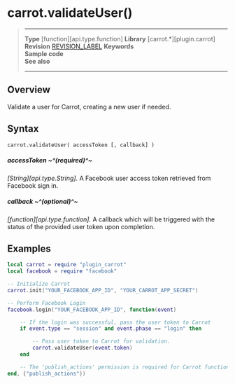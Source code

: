 # carrot.validateUser()

> --------------------- ------------------------------------------------------------------------------------------
> __Type__              [function][api.type.function]
> __Library__           [carrot.*][plugin.carrot]
> __Revision__          [REVISION_LABEL](REVISION_URL)
> __Keywords__          
> __Sample code__       
> __See also__          
> --------------------- ------------------------------------------------------------------------------------------


## Overview
Validate a user for Carrot, creating a new user if needed.

## Syntax

	carrot.validateUser( accessToken [, callback] )

##### accessToken ~^(required)^~
_[String][api.type.String]._ A Facebook user access token retrieved from Facebook sign in.

##### callback ~^(optional)^~
_[function][api.type.function]._ A callback which will be triggered with the status of the provided user token upon completion.

## Examples

``````lua
local carrot = require "plugin_carrot"
local facebook = require "facebook"

-- Initialize Carrot
carrot.init("YOUR_FACEBOOK_APP_ID", "YOUR_CARROT_APP_SECRET")

-- Perform Facebook Login
facebook.login("YOUR_FACEBOOK_APP_ID", function(event)

	-- If the login was successful, pass the user token to Carrot
	if event.type == "session" and event.phase == "login" then

		-- Pass user token to Carrot for validation.
		carrot.validateUser(event.token)
	end

	-- The 'publish_actions' permission is required for Carrot functionality ('publish_stream' is a superset of 'publish_actions', but is deprecated).
end, {"publish_actions"})
``````
